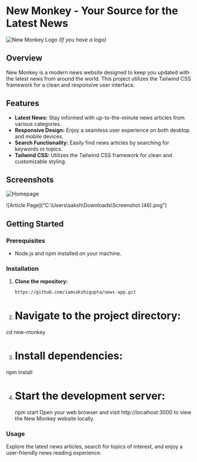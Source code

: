 # New Monkey - Your Source for the Latest News

![New Monkey Logo](logo.png) _(If you have a logo)_

## Overview

New Monkey is a modern news website designed to keep you updated with the latest news from around the world. This project utilizes the Tailwind CSS framework for a clean and responsive user interface.

## Features

- **Latest News:** Stay informed with up-to-the-minute news articles from various categories.
- **Responsive Design:** Enjoy a seamless user experience on both desktop and mobile devices.
- **Search Functionality:** Easily find news articles by searching for keywords or topics.
- **Tailwind CSS:** Utilizes the Tailwind CSS framework for clean and customizable styling.


## Screenshots

![Homepage]("C:\Users\saksh\Desktop\Projects\React\news-app\ArticlePage.png")

![Article Page]("C:\Users\saksh\Downloads\Screenshot (46).png")

## Getting Started

### Prerequisites

- Node.js and npm installed on your machine.

### Installation

1. **Clone the repository:**

   ```bash
   https://github.com/iamsakshigupta/news-app.git

2. # Navigate to the project directory:
  cd new-monkey

3. # Install dependencies:
  npm install

4. # Start the development server:
   npm start
Open your web browser and visit http://localhost:3000 to view the New Monkey website locally.

### Usage
Explore the latest news articles, search for topics of interest, and enjoy a user-friendly news reading experience.

